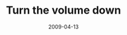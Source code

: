 ---
layout: base.njk
title : 'Turn the volume down' 
view_title : 'Turn the volume down' 
year : '2009' 
date : '2009-04-13' 
img_file : '/drawing/turnthevolumedown.png' 
html_file : 'turnthevolumedown' 
next_html : 'sleepisnteasy.html' 
year_order : '127' 
permalink : "title/{{html_file}}.html"
---